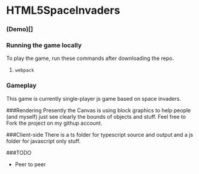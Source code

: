 HTML5SpaceInvaders 
==================

### (Demo)[]

### Running the game locally

To play the game, run these commands after downloading the repo.

1) `webpack`
### Gameplay
This game is currently single-player js game based on space invaders. 

###Rendering
Presently the Canvas is using block graphics to help people (and myself) just see clearly the bounds of objects and stuff. Feel free to Fork the project on my githup account.

###Client-side
There is a ts folder for typescript source and output and a js folder for javascript only stuff.


###TODO
* Peer to peer

